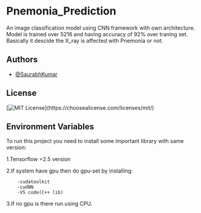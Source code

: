 
# Pnemonia_Prediction

An image classification model using CNN framework with own architecture.
Model is trained over 5216 and having accuracy of 92% over traning set.
Basically it descide the X_ray is affected with Pnemonia or not.


## Authors

- [@SaurabhKumar](https://github.com/Saurabh2509)


## License

[![MIT License](https://img.shields.io/apm/l/atomic-design-ui.svg?)](https://choosealicense.com/licenses/mit/)
## Environment Variables
To run this project you need to install some important library with same version:

1.Tensorflow =2.5 version

2.If system have gpu then do gpu-set by installing: 

        -cudatoolkit 
        -cudNN
        -VS code(C++ lib)
3.If no gpu is there run using CPU.
